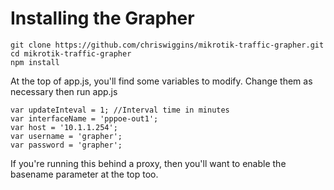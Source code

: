 Installing the Grapher
===

```
git clone https://github.com/chriswiggins/mikrotik-traffic-grapher.git
cd mikrotik-traffic-grapher
npm install
```

At the top of app.js, you'll find some variables to modify. Change them as necessary then run app.js

```
var updateInteval = 1; //Interval time in minutes
var interfaceName = 'pppoe-out1';
var host = '10.1.1.254';
var username = 'grapher';
var password = 'grapher';
```

If you're running this behind a proxy, then you'll want to enable the basename parameter at the top too.